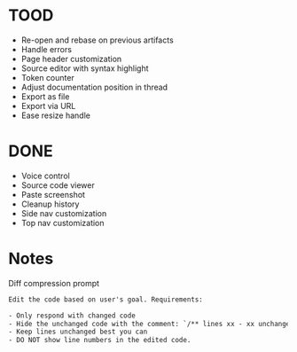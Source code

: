 # TOOD

- Re-open and rebase on previous artifacts
- Handle errors
- Page header customization
- Source editor with syntax highlight
- Token counter
- Adjust documentation position in thread
- Export as file
- Export via URL
- Ease resize handle

# DONE

- Voice control
- Source code viewer
- Paste screenshot
- Cleanup history
- Side nav customization
- Top nav customization

# Notes

Diff compression prompt

```txt
Edit the code based on user's goal. Requirements:

- Only respond with changed code
- Hide the unchanged code with the comment: `/** lines xx - xx unchanged */`
- Keep lines unchanged best you can
- DO NOT show line numbers in the edited code.
```
